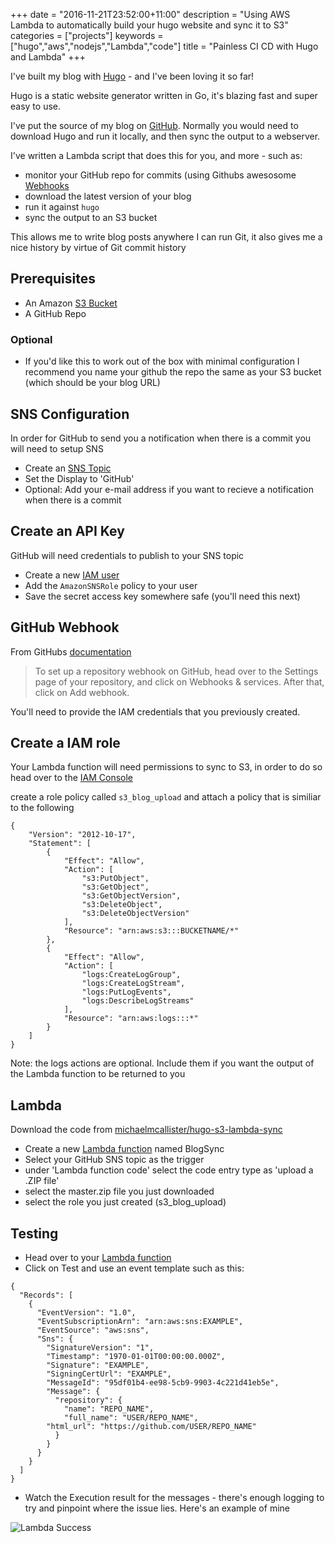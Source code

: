 +++
date = "2016-11-21T23:52:00+11:00"
description = "Using AWS Lambda to automatically build your hugo website and sync it to S3"
categories = ["projects"]
keywords = ["hugo","aws","nodejs","Lambda","code"]
title = "Painless CI CD with Hugo and Lambda"
+++

I've built my blog with [Hugo](https://gohugo.io/) - and I've been loving it so far!

Hugo is a static website generator written in Go, it's blazing fast and super easy to use.

I've put the source of my blog on [GitHub](https://github.com/michaelmcallister/blog.skunkw0rks.io). Normally you would need to download Hugo and run it locally, and then sync the output to a webserver.

I've written a Lambda script that does this for you, and more - such as:

* monitor your GitHub repo for commits (using Githubs awesosome [Webhooks](https://developer.github.com/webhooks/)
* download the latest version of your blog
* run it against ```hugo```
* sync the output to an S3 bucket

This allows me to write blog posts anywhere I can run Git, it also gives me a nice history by virtue of Git commit history

## Prerequisites 
* An Amazon [S3 Bucket](https://aws.amazon.com/documentation/s3/)
* A GitHub Repo

### Optional
* If you'd like this to work out of the box with minimal configuration I recommend you name your github the repo the same as your S3 bucket (which should be your blog URL)

## SNS Configuration

In order for GitHub to send you a notification when there is a commit you will need to setup SNS

* Create an [SNS Topic](https://console.aws.amazon.com/sns/v2/home?region=us-east-1#/home)
* Set the Display to 'GitHub'
* Optional: Add your e-mail address if you want to recieve a notification when there is a commit

## Create an API Key

GitHub will need credentials to publish to your SNS topic

* Create a new [IAM user](https://console.aws.amazon.com/iam/home?region=us-east-1#/users) 
* Add the ```AmazonSNSRole``` policy to your user
* Save the secret access key somewhere safe (you'll need this next)

## GitHub Webhook

From GitHubs [documentation](https://developer.github.com/webhooks/creating/)

>  To set up a repository webhook on GitHub, head over to the Settings page of your repository, and click on Webhooks & services. After that, click on Add webhook.

You'll need to provide the IAM credentials that you previously created.

## Create a IAM role

Your Lambda function will need permissions to sync to S3, in order to do so head over to the [IAM Console](https://console.aws.amazon.com/iam/home?region=us-east-1#/roles) 

create a role policy called ```s3_blog_upload``` and attach a policy that is similiar to the following

```
{
    "Version": "2012-10-17",
    "Statement": [
        {
            "Effect": "Allow",
            "Action": [
                "s3:PutObject",
                "s3:GetObject",
                "s3:GetObjectVersion",
                "s3:DeleteObject",
                "s3:DeleteObjectVersion"
            ],
            "Resource": "arn:aws:s3:::BUCKETNAME/*"
        },
        {
            "Effect": "Allow",
            "Action": [
                "logs:CreateLogGroup",
                "logs:CreateLogStream",
                "logs:PutLogEvents",
                "logs:DescribeLogStreams"
            ],
            "Resource": "arn:aws:logs:::*"
        }
    ]
}
```

Note: the logs actions are optional. Include them if you want the output of the Lambda function to be returned to you


## Lambda

Download the code from [michaelmcallister/hugo-s3-lambda-sync](https://github.com/michaelmcallister/hugo-s3-lambda-sync)

* Create a new [Lambda function](https://console.aws.amazon.com/lambda/home?region=us-east-1#/create/select-blueprint) named BlogSync
* Select your GitHub SNS topic as the trigger
* under 'Lambda function code' select the code entry type as 'upload a .ZIP file'
* select the master.zip file you just downloaded
* select the role you just created (s3_blog_upload)

## Testing

* Head over to your [Lambda function](https://console.aws.amazon.com/lambda/home?region=us-east-1#/functions/BlogSync?tab=code)
* Click on Test and use an event template such as this:

```
{
  "Records": [
    {
      "EventVersion": "1.0",
      "EventSubscriptionArn": "arn:aws:sns:EXAMPLE",
      "EventSource": "aws:sns",
      "Sns": {
        "SignatureVersion": "1",
        "Timestamp": "1970-01-01T00:00:00.000Z",
        "Signature": "EXAMPLE",
        "SigningCertUrl": "EXAMPLE",
        "MessageId": "95df01b4-ee98-5cb9-9903-4c221d41eb5e",
        "Message": {
          "repository": {
            "name": "REPO_NAME",
            "full_name": "USER/REPO_NAME",
	    "html_url": "https://github.com/USER/REPO_NAME"
          }
        }
      }
    }
  ]
}
```

* Watch the Execution result for the messages - there's enough logging to try and pinpoint where the issue lies. Here's an example of mine

![Lambda Success](https://blog.skunkw0rks.io/images/lambda_output.png) 
